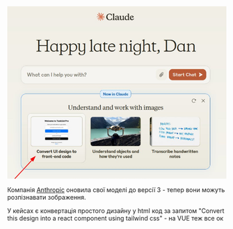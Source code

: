 <!--
date: 2024-03-05T01:41:21
photo: ![Photo](2024-03-05-01-41-21.jpg)


-->

![Photo](2024-03-05-01-41-21.jpg)

Компанія [Anthropic](https://claude.ai/chats)  оновила свої моделі до версії 3 - тепер вони можуть розпізнавати зображення. 

У кейсах є конвертація простого дизайну у html код за запитом "Convert this design into a react component using tailwind css" - на VUE теж все ок
